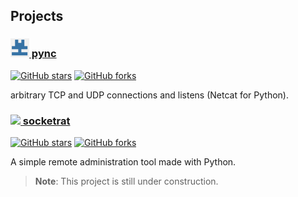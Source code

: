 <h2>Projects</h2>

<h3>
  <a href="https://github.com/brenw0rth/pync">
    <img src="https://raw.githubusercontent.com/brenw0rth/pync/main/identicon.png" width=30>
    pync
  </a>
</h3>

[![GitHub stars](https://badgen.net/github/stars/brenw0rth/pync)](https://gitHub.com/brenw0rth/pync/stargazers/)
[![GitHub forks](https://badgen.net/github/forks/brenw0rth/pync)](https://gitHub.com/brenw0rth/pync/network)
  
<p>
  arbitrary TCP and UDP connections and listens (Netcat for Python).
</p>

<h3>
  <a href="https://github.com/brenw0rth/socketrat">
    <img src="https://raw.githubusercontent.com/brenw0rth/socketrat/main/identicon.png" width=30>
    socketrat
  </a>
</h3>

[![GitHub stars](https://badgen.net/github/stars/brenw0rth/socketrat)](https://gitHub.com/brenw0rth/socketrat/stargazers/)
[![GitHub forks](https://badgen.net/github/forks/brenw0rth/socketrat)](https://gitHub.com/brenw0rth/socketrat/network)

<p>
  A simple remote administration tool made with Python.
</p>

> **Note**:
> This project is still under construction.
